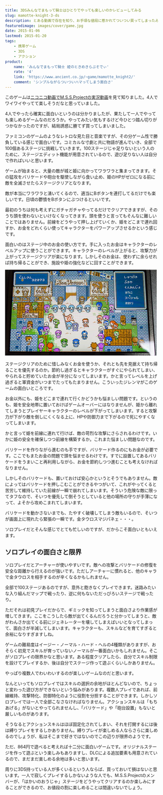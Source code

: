 ```yaml
---
title: 3DSみんなでまもって騎士はひとりでやっても楽しいのかレビューしてみる
slug: mamotte-knight-3-ds
description: とある動画で存在を知り、お手頃な値段に惹かれてついつい買ってしまったみんなでまもって騎士。大人数で遊べばとても面白いというのは動画で見て分かっていましたが、果たしてソロプレイでも楽しめるのか。ボッチプレイしてみた感想を綴りました。
featuredimage: images/cover/game.jpg
date: 2015-01-06
lastmod: 2015-01-20
tags: 
    - 携帯ゲーム 
    - 3DS
    - アクション
product:
    name: 'みんなでまもって騎士 姫のときめきらぷそでぃ'
    rate: '4'
    link: 'https://www.ancient.co.jp/~game/mamotte_knight2/'
    comment: 'シンプルながらついついハマってしまう面白さ'
---
```


このゲームは<a href="https://www.nicovideo.jp/watch/sm24890213">ニコニコ動画でM.S.S.Projectの実況動画</a>を見て知りました。4人でワイワイやってて楽しそうだなと思っていました。

4人でやったら確実に面白いというのは分かりましたが、果たして一人でやっても楽しめるゲームなのだろうか。やってみたい気もするけど今ひとつ踏ん切りがつかなかったのですが、結局誘惑に勝てず買ってしまいました。

ファミコンのゲームのようなレトロな見た目と音楽ですが、その分ゲーム性で勝負している感じで面白いです。コミカルな寸劇と共に物語が進んでいき、全部で100個あるステージに挑戦していきます。100ステージじゃ足りないという人のために、ステージエディット機能が用意されているので、遊び足りない人は自分で作ればいいと思います。

ゲームが始まると、大量の敵が城と姫に向かってワラワラと集まってきます。その猛攻をバリケードや砲台を駆使しながら食い止め、姫のHPがゼロになる前に敵を全滅させたらステージクリアとなります。

敵が本当にワラワラと湧いてくるので、適当にBボタンを連打してるだけでも楽しいです。日頃の鬱憤をBボタンにぶつけるといいです。

最初のうちは何も考えずにガチャガチャやってるだけでクリアできますが、そのうち頭を使わないといけなくなってきます。頭を使うと言ってもそんなに難しいことではありません。前線をどうやって押し上げていくか、姫をどこまで連れ回すか、お金をどれくらい使ってキャラクターをパワーアップさせるかという感じです。

面白いのはステージ中のお金の使い方です。手に入ったお金はキャラクターのレベルアップに使うことができます。キャラクターのレベルが上がると、攻撃力が上がってステージクリアが楽になります。しかしそのお金は、使わずに余らせれば持ち帰ることができ、施設や姫の強化などに回すことができます。

![余ったお金は軍資金になる](c23d6858fd07601bf27d2f87e0cf1bd3.jpg)

ステージクリアのために惜しみなくお金を使うか、それとも先を見据えて持ち帰ることを優先するのか。節約し過ぎるとキャラクターがすぐにやられてしまい、やられると貯めていたお金が半分になってしまいます。かと言ってレベルを上げ過ぎると軍資金がいつまでたってもたまりません。こういったジレンマがこのゲームの面白いところです。

お金以外にも、姫をどこまで連れて行くかどうかも悩ましい問題です。というのも、姫を安全地帯に置いておけばゲームオーバーにはなりませんが、姫から離れてしまうとプレイヤーキャラクターのレベルが下がってしまいます。すると攻撃力が下がり敵を倒しにくくなる上に、HPや防御力まで下がるので死にやすくなってしまいます。

かと言って姫を前線に連れて行けば、敵の苛烈な攻撃にさらされるわけです。いかに姫の安全を確保しつつ前線を構築するか。これまた悩ましい問題なのです。

バリケードを作りながら進むのも手ですが、バリケード作るのにもお金が必要です。ここでもまたお金の問題で頭を悩ませるわけです。すでに設置してあるバリケードをうまいこと再利用しながら、お金を節約しつつ進むことも考えなければなりません。

しかしそのバリケードも、置いておけば安心かというとそうでもありません。敵によってはバリケードを押しこむことができるやつがいて、これがやってくると苦労して維持していた前線が一瞬で崩れてしまいます。そういう危険な敵に限ってタフなので、そいつを優先して倒そうとしていると他の場所の守りが手薄になって、よそから攻めこまれてしまいます。

バリケードを動かさないまでも、たやすく破壊してしまう敵もいるので、そいつが画面上に現れたら緊張の一瞬です。金タウロスマジパネェ・・・。

ソロプレイだとそんな感じでとても忙しいのですが、だからこそ面白いともいえます。

## ソロプレイの面白さと限界

ソロプレイだとアーチャーが使いやすいです。敵への攻撃とバリケードの修復を安全な距離から行えるのが強いです。ただしアーチャーに慣れると、他のキャラで金タウロスを相手するのが辛くなるかもしれません。

全部で100ステージあるのですが、意外と飽きなくプレイできます。迷路みたいな入り組んだマップで戦ったり、逆に何もないただっぴろいステージで戦ったり。

ただそれは初見プレイだからで、ギミックを知ってしまうと面白さより作業感が増してきます。ここをこうしたら敵が出てくるんだろうと分かってしまうと、敵がわんさか出てくる前にジェネレーターを壊してしまえばいいとなってしまって、面白さが半減してしまいます。キャラクターも、スキルなどを育てすぎると余裕になりすぎますしね。

ゲームの難易度はイージー・ノーマル・ハード・ヘルの4種類がありますが、おそらく初見でスキルが育っていないノーマルが一番面白いかもしれません。そこがソロプレイの限界かなと思います。ある程度クリアしたら、自分でスキル制限を設けてプレイするか、後は自分でステージ作って遊ぶくらいしかありません。

やっぱり複数人でわいわいするのが楽しいゲームなのだと思います。

なんといってもソロプレイではスキルの選択の余地がほとんどないので、ちょっと変わった遊び方ができないという悩みがあります。複数人プレイであれば、前線維持、攻撃特化、防御特化のように役割を分担することができます。しかしソロプレイでは一人で全部こなさなければなりません。アクションスキルは「もちあげる」がないとやってられませんし、「バリケード」や「砲台設置」もないと厳しいものがあります。

そうなるとアクションスキルはほぼ固定化されてしまい、それを打開するには後は縛りプレイをするしかありません。縛りプレイが楽しめる人ならさらに楽しめるのでしょうが、私はそこまで好きではないのでこの辺りが限界のようです。

ただ、864円で遊べると考えれば十二分に面白いゲームです。オリジナルステージを作って遊ぶという楽しみもありますし、DLCによる追加要素も用意されているので、まだまだ楽しめる余地は多いと思います。

周りに3DS持っている人が多くいるという人ならば、買っておいて損はないと思います。一人で寂しくプレイするしかないような人でも、M.S.S.Projectのメンバーが、「はかいのおうじゃ」ステージをどうやってクリアするのか楽しみにすることができるので、お値段の割に楽しめることは間違いないでしょう。
